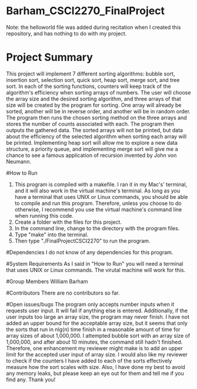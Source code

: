 # Barham_CSCI2270_FinalProject
Note: the helloworld file was added during recitation when I created this repository, and has nothing to do with my project.

# Project	Summary
This project will implement 7 different sorting algorithms: bubble sort, insertion sort, selection sort, quick sort, heap sort, merge sort, and tree sort. In each of the sorting functions, counters will keep track of the algorithm's efficiency when sorting arrays of numbers. The user will choose the array size and the desired sorting algorithm, and three arrays of that size will be created by the program for sorting. One array will already be sorted, another will be in reverse order, and another will be in random order. The program then runs the chosen sorting method on the three arrays and stores the number of counts associated with each. The program then outputs the gathered data. The sorted arrays will not be printed, but data about the efficiency of the selected algorithm when sorting each array will be printed. Implementing heap sort will allow me to explore a new data structure, a priority queue, and implementing merge sort will give me a chance to see a famous application of recursion invented by John von Neumann.

#How to Run
1. This program is compiled with a makefile. I ran it in my Mac's' terminal, and it will also work in the virtual machine's terminal. As long as you have a terminal that uses UNIX or Linux commands, you should be able to compile and run this program. Therefore, unless you choose to do otherwise, I recommend you use the virtual machine's command line when running this code.
2. Create a folder with the files for this project.
3. In the command line, change to the directory with the program files.
4. Type "make" into the terminal.
5. Then type "./FinalProjectCSCI2270" to run the program.

#Dependencies
I do not know of any dependencies for this program.

#System	Requirements
As I said in "How to Run" you will need a terminal that uses UNIX or Linux commands. The virutal machine will work for this.

#Group Members
William Barham

#Contributors
There are no contributors so far.

#Open issues/bugs
The program only accepts number inputs when it requests user input. It will fail if anything else is entered. Additionally, if the user inputs too large an array size, the program may never finish. I have not added an upper bound for the acceptable array size, but it seems that only the sorts that run in nlg(n) time finish in a reasonable amount of time for array sizes of about 1,000,000. I attempted bubble sort with an array size of 1,000,000, and after about 10 minutes, the command still hadn't finished. Therefore, one enhancement my reviewer might make is to add an upper limit for the accepted user input of array size. I would also like my reviewer to check if the counters I have added to each of the sorts effectively measure how the sort scales with size. Also, I have done my best to avoid any memory leaks, but please keep an eye out for them and tell me if you find any. Thank you!
    

